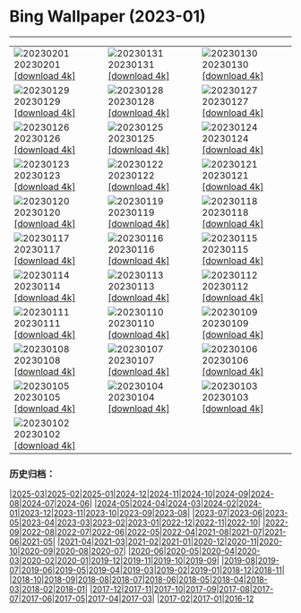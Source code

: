 # Bing Wallpaper (2023-01)
**************

<table><tr><td><img class="wallpaper" src="https://www.bing.com/th?id=OHR.SunriseCastle_ZH-CN6235928386_1920x1080.jpg" alt="20230201"> 20230201 <a href="https://www.bing.com/th?id=OHR.SunriseCastle_ZH-CN6235928386_UHD.jpg">[download 4k]</a></td><td><img class="wallpaper" src="https://www.bing.com/th?id=OHR.ZebraTrio_ZH-CN5902552401_1920x1080.jpg" alt="20230131"> 20230131 <a href="https://www.bing.com/th?id=OHR.ZebraTrio_ZH-CN5902552401_UHD.jpg">[download 4k]</a></td><td><img class="wallpaper" src="https://www.bing.com/th?id=OHR.NagarholeNationalPark_ZH-CN2550578922_1920x1080.jpg" alt="20230130"> 20230130 <a href="https://www.bing.com/th?id=OHR.NagarholeNationalPark_ZH-CN2550578922_UHD.jpg">[download 4k]</a></td></tr><tr><td><img class="wallpaper" src="https://www.bing.com/th?id=OHR.BlackbirdDay_ZH-CN2291101162_1920x1080.jpg" alt="20230129"> 20230129 <a href="https://www.bing.com/th?id=OHR.BlackbirdDay_ZH-CN2291101162_UHD.jpg">[download 4k]</a></td><td><img class="wallpaper" src="https://www.bing.com/th?id=OHR.BlueBahamas_ZH-CN2083290847_1920x1080.jpg" alt="20230128"> 20230128 <a href="https://www.bing.com/th?id=OHR.BlueBahamas_ZH-CN2083290847_UHD.jpg">[download 4k]</a></td><td><img class="wallpaper" src="https://www.bing.com/th?id=OHR.RedMangrove_ZH-CN4083989028_1920x1080.jpg" alt="20230127"> 20230127 <a href="https://www.bing.com/th?id=OHR.RedMangrove_ZH-CN4083989028_UHD.jpg">[download 4k]</a></td></tr><tr><td><img class="wallpaper" src="https://www.bing.com/th?id=OHR.HighArchChina_ZH-CN8170154553_1920x1080.jpg" alt="20230126"> 20230126 <a href="https://www.bing.com/th?id=OHR.HighArchChina_ZH-CN8170154553_UHD.jpg">[download 4k]</a></td><td><img class="wallpaper" src="https://www.bing.com/th?id=OHR.BirksofAberfeldy_ZH-CN7810226692_1920x1080.jpg" alt="20230125"> 20230125 <a href="https://www.bing.com/th?id=OHR.BirksofAberfeldy_ZH-CN7810226692_UHD.jpg">[download 4k]</a></td><td><img class="wallpaper" src="https://www.bing.com/th?id=OHR.ColleSantaLucia_ZH-CN7638164714_1920x1080.jpg" alt="20230124"> 20230124 <a href="https://www.bing.com/th?id=OHR.ColleSantaLucia_ZH-CN7638164714_UHD.jpg">[download 4k]</a></td></tr><tr><td><img class="wallpaper" src="https://www.bing.com/th?id=OHR.SunriseMoai_ZH-CN7413178404_1920x1080.jpg" alt="20230123"> 20230123 <a href="https://www.bing.com/th?id=OHR.SunriseMoai_ZH-CN7413178404_UHD.jpg">[download 4k]</a></td><td><img class="wallpaper" src="https://www.bing.com/th?id=OHR.ChineseSpringFestival2023_ZH-CN7281854882_1920x1080.jpg" alt="20230122"> 20230122 <a href="https://www.bing.com/th?id=OHR.ChineseSpringFestival2023_ZH-CN7281854882_UHD.jpg">[download 4k]</a></td><td><img class="wallpaper" src="https://www.bing.com/th?id=OHR.ChineseNewYearEve2023_ZH-CN7188893388_1920x1080.jpg" alt="20230121"> 20230121 <a href="https://www.bing.com/th?id=OHR.ChineseNewYearEve2023_ZH-CN7188893388_UHD.jpg">[download 4k]</a></td></tr><tr><td><img class="wallpaper" src="https://www.bing.com/th?id=OHR.FalklandKings_ZH-CN6891102487_1920x1080.jpg" alt="20230120"> 20230120 <a href="https://www.bing.com/th?id=OHR.FalklandKings_ZH-CN6891102487_UHD.jpg">[download 4k]</a></td><td><img class="wallpaper" src="https://www.bing.com/th?id=OHR.SFFParkCity_ZH-CN6707019061_1920x1080.jpg" alt="20230119"> 20230119 <a href="https://www.bing.com/th?id=OHR.SFFParkCity_ZH-CN6707019061_UHD.jpg">[download 4k]</a></td><td><img class="wallpaper" src="https://www.bing.com/th?id=OHR.WhiteSands_ZH-CN6500188005_1920x1080.jpg" alt="20230118"> 20230118 <a href="https://www.bing.com/th?id=OHR.WhiteSands_ZH-CN6500188005_UHD.jpg">[download 4k]</a></td></tr><tr><td><img class="wallpaper" src="https://www.bing.com/th?id=OHR.SessileOaks_ZH-CN6385464274_1920x1080.jpg" alt="20230117"> 20230117 <a href="https://www.bing.com/th?id=OHR.SessileOaks_ZH-CN6385464274_UHD.jpg">[download 4k]</a></td><td><img class="wallpaper" src="https://www.bing.com/th?id=OHR.FrozenBubblesAlberta_ZH-CN6154214678_1920x1080.jpg" alt="20230116"> 20230116 <a href="https://www.bing.com/th?id=OHR.FrozenBubblesAlberta_ZH-CN6154214678_UHD.jpg">[download 4k]</a></td><td><img class="wallpaper" src="https://www.bing.com/th?id=OHR.Turku_ZH-CN6008877545_1920x1080.jpg" alt="20230115"> 20230115 <a href="https://www.bing.com/th?id=OHR.Turku_ZH-CN6008877545_UHD.jpg">[download 4k]</a></td></tr><tr><td><img class="wallpaper" src="https://www.bing.com/th?id=OHR.DonkeyFeast_ZH-CN5880627132_1920x1080.jpg" alt="20230114"> 20230114 <a href="https://www.bing.com/th?id=OHR.DonkeyFeast_ZH-CN5880627132_UHD.jpg">[download 4k]</a></td><td><img class="wallpaper" src="https://www.bing.com/th?id=OHR.Pneumatocysts_ZH-CN5721988566_1920x1080.jpg" alt="20230113"> 20230113 <a href="https://www.bing.com/th?id=OHR.Pneumatocysts_ZH-CN5721988566_UHD.jpg">[download 4k]</a></td><td><img class="wallpaper" src="https://www.bing.com/th?id=OHR.RumeliHisari_ZH-CN0185820275_1920x1080.jpg" alt="20230112"> 20230112 <a href="https://www.bing.com/th?id=OHR.RumeliHisari_ZH-CN0185820275_UHD.jpg">[download 4k]</a></td></tr><tr><td><img class="wallpaper" src="https://www.bing.com/th?id=OHR.GodrevyRocks_ZH-CN0051118926_1920x1080.jpg" alt="20230111"> 20230111 <a href="https://www.bing.com/th?id=OHR.GodrevyRocks_ZH-CN0051118926_UHD.jpg">[download 4k]</a></td><td><img class="wallpaper" src="https://www.bing.com/th?id=OHR.HummockIce_ZH-CN9917832145_1920x1080.jpg" alt="20230110"> 20230110 <a href="https://www.bing.com/th?id=OHR.HummockIce_ZH-CN9917832145_UHD.jpg">[download 4k]</a></td><td><img class="wallpaper" src="https://www.bing.com/th?id=OHR.BisonWindCave_ZH-CN9778045938_1920x1080.jpg" alt="20230109"> 20230109 <a href="https://www.bing.com/th?id=OHR.BisonWindCave_ZH-CN9778045938_UHD.jpg">[download 4k]</a></td></tr><tr><td><img class="wallpaper" src="https://www.bing.com/th?id=OHR.Breckenridge_ZH-CN9598860382_1920x1080.jpg" alt="20230108"> 20230108 <a href="https://www.bing.com/th?id=OHR.Breckenridge_ZH-CN9598860382_UHD.jpg">[download 4k]</a></td><td><img class="wallpaper" src="https://www.bing.com/th?id=OHR.Mohair_ZH-CN9435762268_1920x1080.jpg" alt="20230107"> 20230107 <a href="https://www.bing.com/th?id=OHR.Mohair_ZH-CN9435762268_UHD.jpg">[download 4k]</a></td><td><img class="wallpaper" src="https://www.bing.com/th?id=OHR.BlackFell_ZH-CN9224189688_1920x1080.jpg" alt="20230106"> 20230106 <a href="https://www.bing.com/th?id=OHR.BlackFell_ZH-CN9224189688_UHD.jpg">[download 4k]</a></td></tr><tr><td><img class="wallpaper" src="https://www.bing.com/th?id=OHR.HermelinSchnee_ZH-CN8839783506_1920x1080.jpg" alt="20230105"> 20230105 <a href="https://www.bing.com/th?id=OHR.HermelinSchnee_ZH-CN8839783506_UHD.jpg">[download 4k]</a></td><td><img class="wallpaper" src="https://www.bing.com/th?id=OHR.Perihelion_ZH-CN8681537155_1920x1080.jpg" alt="20230104"> 20230104 <a href="https://www.bing.com/th?id=OHR.Perihelion_ZH-CN8681537155_UHD.jpg">[download 4k]</a></td><td><img class="wallpaper" src="https://www.bing.com/th?id=OHR.SandhillSleeping_ZH-CN8483997851_1920x1080.jpg" alt="20230103"> 20230103 <a href="https://www.bing.com/th?id=OHR.SandhillSleeping_ZH-CN8483997851_UHD.jpg">[download 4k]</a></td></tr><tr><td><img class="wallpaper" src="https://www.bing.com/th?id=OHR.HohenzollernBurg_ZH-CN8109082566_1920x1080.jpg" alt="20230102"> 20230102 <a href="https://www.bing.com/th?id=OHR.HohenzollernBurg_ZH-CN8109082566_UHD.jpg">[download 4k]</a></td><td></td><td></td></tr></table>

### 历史归档：

|[2025-03](/../2025-03/2025-03.md)|[2025-02](/../2025-02/2025-02.md)|[2025-01](/../2025-01/2025-01.md)|[2024-12](/../2024-12/2024-12.md)|[2024-11](/../2024-11/2024-11.md)|[2024-10](/../2024-10/2024-10.md)|[2024-09](/../2024-09/2024-09.md)|[2024-08](/../2024-08/2024-08.md)|[2024-07](/../2024-07/2024-07.md)|[2024-06](/../2024-06/2024-06.md)|
|[2024-05](/../2024-05/2024-05.md)|[2024-04](/../2024-04/2024-04.md)|[2024-03](/../2024-03/2024-03.md)|[2024-02](/../2024-02/2024-02.md)|[2024-01](/../2024-01/2024-01.md)|[2023-12](/../2023-12/2023-12.md)|[2023-11](/../2023-11/2023-11.md)|[2023-10](/../2023-10/2023-10.md)|[2023-09](/../2023-09/2023-09.md)|[2023-08](/../2023-08/2023-08.md)|
|[2023-07](/../2023-07/2023-07.md)|[2023-06](/../2023-06/2023-06.md)|[2023-05](/../2023-05/2023-05.md)|[2023-04](/../2023-04/2023-04.md)|[2023-03](/../2023-03/2023-03.md)|[2023-02](/../2023-02/2023-02.md)|[2023-01](/2023-01.md)|[2022-12](/../2022-12/2022-12.md)|[2022-11](/../2022-11/2022-11.md)|[2022-10](/../2022-10/2022-10.md)|
|[2022-09](/../2022-09/2022-09.md)|[2022-08](/../2022-08/2022-08.md)|[2022-07](/../2022-07/2022-07.md)|[2022-06](/../2022-06/2022-06.md)|[2022-05](/../2022-05/2022-05.md)|[2022-04](/../2022-04/2022-04.md)|[2021-08](/../2021-08/2021-08.md)|[2021-07](/../2021-07/2021-07.md)|[2021-06](/../2021-06/2021-06.md)|[2021-05](/../2021-05/2021-05.md)|
|[2021-04](/../2021-04/2021-04.md)|[2021-03](/../2021-03/2021-03.md)|[2021-02](/../2021-02/2021-02.md)|[2021-01](/../2021-01/2021-01.md)|[2020-12](/../2020-12/2020-12.md)|[2020-11](/../2020-11/2020-11.md)|[2020-10](/../2020-10/2020-10.md)|[2020-09](/../2020-09/2020-09.md)|[2020-08](/../2020-08/2020-08.md)|[2020-07](/../2020-07/2020-07.md)|
|[2020-06](/../2020-06/2020-06.md)|[2020-05](/../2020-05/2020-05.md)|[2020-04](/../2020-04/2020-04.md)|[2020-03](/../2020-03/2020-03.md)|[2020-02](/../2020-02/2020-02.md)|[2020-01](/../2020-01/2020-01.md)|[2019-12](/../2019-12/2019-12.md)|[2019-11](/../2019-11/2019-11.md)|[2019-10](/../2019-10/2019-10.md)|[2019-09](/../2019-09/2019-09.md)|
|[2019-08](/../2019-08/2019-08.md)|[2019-07](/../2019-07/2019-07.md)|[2019-06](/../2019-06/2019-06.md)|[2019-05](/../2019-05/2019-05.md)|[2019-04](/../2019-04/2019-04.md)|[2019-03](/../2019-03/2019-03.md)|[2019-02](/../2019-02/2019-02.md)|[2019-01](/../2019-01/2019-01.md)|[2018-12](/../2018-12/2018-12.md)|[2018-11](/../2018-11/2018-11.md)|
|[2018-10](/../2018-10/2018-10.md)|[2018-09](/../2018-09/2018-09.md)|[2018-08](/../2018-08/2018-08.md)|[2018-07](/../2018-07/2018-07.md)|[2018-06](/../2018-06/2018-06.md)|[2018-05](/../2018-05/2018-05.md)|[2018-04](/../2018-04/2018-04.md)|[2018-03](/../2018-03/2018-03.md)|[2018-02](/../2018-02/2018-02.md)|[2018-01](/../2018-01/2018-01.md)|
|[2017-12](/../2017-12/2017-12.md)|[2017-11](/../2017-11/2017-11.md)|[2017-10](/../2017-10/2017-10.md)|[2017-09](/../2017-09/2017-09.md)|[2017-08](/../2017-08/2017-08.md)|[2017-07](/../2017-07/2017-07.md)|[2017-06](/../2017-06/2017-06.md)|[2017-05](/../2017-05/2017-05.md)|[2017-04](/../2017-04/2017-04.md)|[2017-03](/../2017-03/2017-03.md)|
|[2017-02](/../2017-02/2017-02.md)|[2017-01](/../2017-01/2017-01.md)|[2016-12](/../2016-12/2016-12.md)